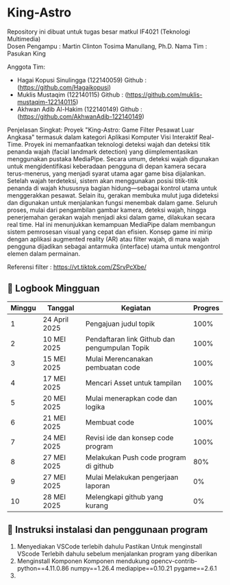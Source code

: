 # King-Astro
Repository ini dibuat untuk tugas besar matkul IF4021 (Teknologi Multimedia)  
Dosen Pengampu : Martin Clinton Tosima Manullang, Ph.D.
Nama Tim : Pasukan King

Anggota Tim:
- Hagai Kopusi Sinulingga (122140059) Github : (https://github.com/Hagaikopusi)
- Muklis Mustaqim         (122140115) Github : (https://github.com/muklis-mustaqim-122140115)
- Akhwan Adib Al-Hakim    (122140149) Github : (https://github.com/AkhwanAdib-122140149)

 
Penjelasan Singkat: Proyek "King-Astro: Game Filter Pesawat Luar Angkasa" termasuk dalam kategori Aplikasi Komputer Visi Interaktif Real-Time. Proyek ini memanfaatkan teknologi deteksi wajah dan deteksi titik penanda wajah (facial landmark detection) yang diimplementasikan menggunakan pustaka MediaPipe. Secara umum, deteksi wajah digunakan untuk mengidentifikasi keberadaan pengguna di depan kamera secara terus-menerus, yang menjadi syarat utama agar game bisa dijalankan. Setelah wajah terdeteksi, sistem akan menggunakan posisi titik-titik penanda di wajah khususnya bagian hidung—sebagai kontrol utama untuk menggerakkan pesawat. Selain itu, gerakan membuka mulut juga dideteksi dan digunakan untuk menjalankan fungsi menembak dalam game. Seluruh proses, mulai dari pengambilan gambar kamera, deteksi wajah, hingga penerjemahan gerakan wajah menjadi aksi dalam game, dilakukan secara real time. Hal ini menunjukkan kemampuan MediaPipe dalam membangun sistem pemrosesan visual yang cepat dan efisien. Konsep game ini mirip dengan aplikasi augmented reality (AR) atau filter wajah, di mana wajah pengguna dijadikan sebagai antarmuka (interface) utama untuk mengontrol elemen dalam permainan.

Referensi filter : https://vt.tiktok.com/ZSrvPcXbe/

## 📅 Logbook Mingguan

| Minggu | Tanggal         | Kegiatan                                | Progres                          |
|--------|------------------|------------------------------------------|----------------------------------|
| 1      |  24 April 2025    |  Pengajuan judul topik    |      100%       |
| 2      |  10 MEI 2025  |  Pendaftaran link Github dan pengumpulan Topik  |    100%   |
| 3      |  15 MEI 2025  | Mulai Merencanakan pembuatan code                 | 100% |
| 4      |  17 MEI 2025 | Mencari Asset untuk tampilan             |  100%   |
| 5      |  20 MEI 2025 | Mulai menerapkan code dan logika              |  100%   |
| 6      |  21 MEI 2025 | Membuat code             |  100%   |
| 7      |  24 MEI 2025 | Revisi ide dan konsep code program             |  100%   |
| 8      | 27 MEI 2025 | Melakukan Push code program di github            |  80%   |
| 9      |  27 MEI 2025 | Mulai Melakukan pengerjaan laporan              |  0%   |
| 10      |  28 MEI 2025 | Melengkapi github yang kurang             |  0%   |


## 📅 Instruksi instalasi dan penggunaan program
1. Menyediakan VSCode terlebih dahulu
 Pastikan Untuk menginstall VScode Terlebih dahulu sebelum menjalankan program yang diberikan
2. Menginstall Komponen Komponen mendukung
opencv-contrib-python==4.11.0.86
numpy==1.26.4
mediapipe==0.10.21
pygame==2.6.1
3. 


